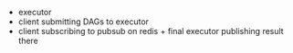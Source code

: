- executor
- client submitting DAGs to executor
- client subscribing to pubsub on redis + final executor publishing result there